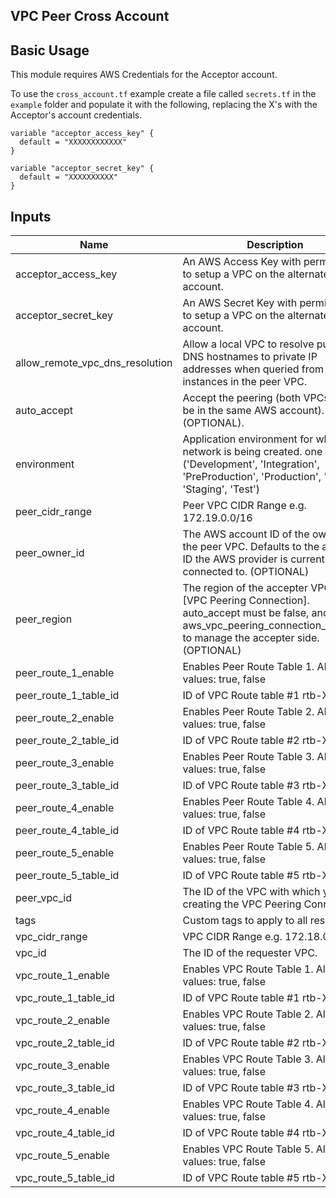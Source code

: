 ## VPC Peer Cross Account

## Basic Usage
This module requires AWS Credentials for the Acceptor account.

To use the `cross_account.tf` example create a file called `secrets.tf` in the `example` folder and populate it with the following, replacing the X's with the Acceptor's account credentials.

```
variable "acceptor_access_key" {
  default = "XXXXXXXXXXXX"
}

variable "acceptor_secret_key" {
  default = "XXXXXXXXXX"
}
```

## Inputs

| Name | Description | Type | Default | Required |
|------|-------------|:----:|:-----:|:-----:|
| acceptor_access_key | An AWS Access Key with permissions to setup a VPC on the alternate account. | string | - | yes |
| acceptor_secret_key | An AWS Secret Key with permissions to setup a VPC on the alternate account. | string | - | yes |
| allow_remote_vpc_dns_resolution | Allow a local VPC to resolve public DNS hostnames to private IP addresses when queried from instances in the peer VPC. | string | `true` | no |
| auto_accept | Accept the peering (both VPCs need to be in the same AWS account). (OPTIONAL). | string | `false` | no |
| environment | Application environment for which this network is being created. one of: ('Development', 'Integration', 'PreProduction', 'Production', 'QA', 'Staging', 'Test') | string | `Development` | no |
| peer_cidr_range | Peer VPC CIDR Range e.g. 172.19.0.0/16 | string | `172.19.0.0/16` | no |
| peer_owner_id | The AWS account ID of the owner of the peer VPC. Defaults to the account ID the AWS provider is currently connected to. (OPTIONAL) | string | `` | no |
| peer_region | The region of the accepter VPC of the [VPC Peering Connection]. auto_accept must be false, and use the aws_vpc_peering_connection_accepter to manage the accepter side. (OPTIONAL) | string | `` | no |
| peer_route_1_enable | Enables Peer Route Table 1. Allowed values: true, false | string | `false` | no |
| peer_route_1_table_id | ID of VPC Route table #1 rtb-XXXXXX | string | `` | no |
| peer_route_2_enable | Enables Peer Route Table 2. Allowed values: true, false | string | `false` | no |
| peer_route_2_table_id | ID of VPC Route table #2 rtb-XXXXXX | string | `` | no |
| peer_route_3_enable | Enables Peer Route Table 3. Allowed values: true, false | string | `false` | no |
| peer_route_3_table_id | ID of VPC Route table #3 rtb-XXXXXX | string | `` | no |
| peer_route_4_enable | Enables Peer Route Table 4. Allowed values: true, false | string | `false` | no |
| peer_route_4_table_id | ID of VPC Route table #4 rtb-XXXXXX | string | `` | no |
| peer_route_5_enable | Enables Peer Route Table 5. Allowed values: true, false | string | `false` | no |
| peer_route_5_table_id | ID of VPC Route table #5 rtb-XXXXXX | string | `` | no |
| peer_vpc_id | The ID of the VPC with which you are creating the VPC Peering Connection. | string | - | yes |
| tags | Custom tags to apply to all resources. | map | `<map>` | no |
| vpc_cidr_range | VPC CIDR Range e.g. 172.18.0.0/16 | string | `172.18.0.0/16` | no |
| vpc_id | The ID of the requester VPC. | string | - | yes |
| vpc_route_1_enable | Enables VPC Route Table 1. Allowed values: true, false | string | `false` | no |
| vpc_route_1_table_id | ID of VPC Route table #1 rtb-XXXXXX | string | `` | no |
| vpc_route_2_enable | Enables VPC Route Table 2. Allowed values: true, false | string | `false` | no |
| vpc_route_2_table_id | ID of VPC Route table #2 rtb-XXXXXX | string | `` | no |
| vpc_route_3_enable | Enables VPC Route Table 3. Allowed values: true, false | string | `false` | no |
| vpc_route_3_table_id | ID of VPC Route table #3 rtb-XXXXXX | string | `` | no |
| vpc_route_4_enable | Enables VPC Route Table 4. Allowed values: true, false | string | `false` | no |
| vpc_route_4_table_id | ID of VPC Route table #4 rtb-XXXXXX | string | `` | no |
| vpc_route_5_enable | Enables VPC Route Table 5. Allowed values: true, false | string | `false` | no |
| vpc_route_5_table_id | ID of VPC Route table #5 rtb-XXXXXX | string | `` | no |
